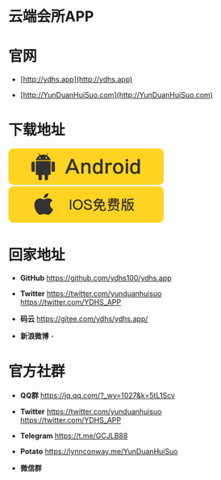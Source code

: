 # 云端会所APP

# 官网

* [http://ydhs.app](http://ydhs.app)    

* [http://YunDuanHuiSuo.com](http://YunDuanHuiSuo.com)

# 下载地址

 [![云端会所APP安卓apk下载](/and_download.png "云端会所APP安卓apk下载")](http://YunDuanHuiSuo.com) [![云端会所APPiOS下载](/ios_download.png "云端会所APPiOS下载")](http://ydhs.app) 

# 回家地址

* **GitHub**  https://github.com/ydhs100/ydhs.app  

* **Twitter**  https://twitter.com/yunduanhuisuo   https://twitter.com/YDHS_APP

* **码云**  https://gitee.com/ydhs/ydhs.app/ 

* **新浪微博**  - 



# 官方社群

* **QQ群**  https://jq.qq.com/?_wv=1027&k=5tL1Scv 

* **Twitter**  https://twitter.com/yunduanhuisuo  https://twitter.com/YDHS_APP

* **Telegram**  https://t.me/GCJLB88 

* **Potato**  https://lynnconway.me/YunDuanHuiSuo 

* **微信群** 


